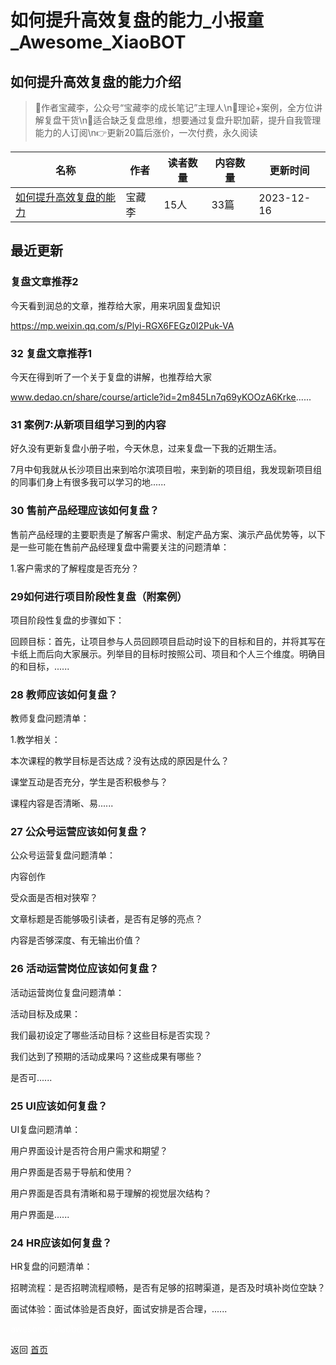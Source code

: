# 如何提升高效复盘的能力_小报童_Awesome_XiaoBOT

## 如何提升高效复盘的能力介绍
> 👧作者宝藏李，公众号“宝藏李的成长笔记”主理人\n📖理论+案例，全方位讲解复盘干货\n💌适合缺乏复盘思维，想要通过复盘升职加薪，提升自我管理能力的人订阅\n👉更新20篇后涨价，一次付费，永久阅读  
  


|名称|作者|读者数量|内容数量|更新时间|
|---|---|---|---|---|
|[如何提升高效复盘的能力](https://xiaobot.net/p/baozangli?refer=9c3f1c95-a052-465a-9902-f6d75080262a)|宝藏李|15人|33篇|2023-12-16|

## 最近更新
### 复盘文章推荐2

今天看到润总的文章，推荐给大家，用来巩固复盘知识

https://mp.weixin.qq.com/s/Plyi-RGX6FEGz0I2Puk-VA

### 32 复盘文章推荐1

今天在得到听了一个关于复盘的讲解，也推荐给大家

www.dedao.cn/share/course/article?id=2m845Ln7q69yKOOzA6Krke......

### 31 案例7:从新项目组学习到的内容

好久没有更新复盘小册子啦，今天休息，过来复盘一下我的近期生活。

7月中旬我就从长沙项目出来到哈尔滨项目啦，来到新的项目组，我发现新项目组的同事们身上有很多我可以学习的地......

### 30 售前产品经理应该如何复盘？

售前产品经理的主要职责是了解客户需求、制定产品方案、演示产品优势等，以下是一些可能在售前产品经理复盘中需要关注的问题清单：

1.客户需求的了解程度是否充分？

### 29如何进行项目阶段性复盘（附案例）

项目阶段性复盘的步骤如下：

回顾目标：首先，让项目参与人员回顾项目启动时设下的目标和目的，并将其写在卡纸上而后向大家展示。列举目的目标时按照公司、项目和个人三个维度。明确目的和目标，......

### 28 教师应该如何复盘？

教师复盘问题清单：

1.教学相关：

本次课程的教学目标是否达成？没有达成的原因是什么？

课堂互动是否充分，学生是否积极参与？

课程内容是否清晰、易......

### 27 公众号运营应该如何复盘？

公众号运营复盘问题清单：

内容创作

受众面是否相对狭窄？

文章标题是否能够吸引读者，是否有足够的亮点？

内容是否够深度、有无输出价值？

### 26 活动运营岗位应该如何复盘？

活动运营岗位复盘问题清单：

活动目标及成果：

我们最初设定了哪些活动目标？这些目标是否实现？

我们达到了预期的活动成果吗？这些成果有哪些？

是否可......

### 25 UI应该如何复盘？

UI复盘问题清单：

用户界面设计是否符合用户需求和期望？

用户界面是否易于导航和使用？

用户界面是否具有清晰和易于理解的视觉层次结构？

用户界面是......

### 24 HR应该如何复盘？

HR复盘的问题清单：

招聘流程：是否招聘流程顺畅，是否有足够的招聘渠道，是否及时填补岗位空缺？

面试体验：面试体验是否良好，面试安排是否合理，......


<a href="https://github.com/Reno9527/awesome-xiaobot" style="color: white; text-decoration: none;">awesome-xiaobot</a>

返回 [首页](../README.md)
